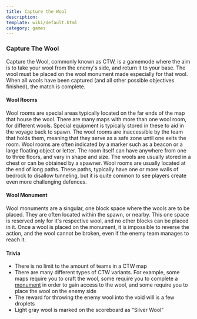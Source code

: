 ```yaml
---
title: Capture the Wool
description: 
template: wiki/default.html
category: games
---
```


### Capture The Wool

Capture the Wool, commonly known as CTW, is a gamemode where the aim is to take your wool from the enemy's side, and return it to your base. The wool must be placed on the wool monument made especially for that wool. When all wools have been captured (and all other possible objectives finished), the match is complete.

#### Wool Rooms

Wool rooms are special areas typically located on the far ends of the map that house the wool. There are many maps with more than one wool room, for different wools. Special equipment is typically stored in these to aid in the voyage back to spawn. The wool rooms are inaccessible by the team that holds them, meaning that they serve as a safe zone until one exits the room. Wool rooms are often indicated by a marker such as a beacon or a large floating object or letter. The room itself can have anywhere from one to three floors, and vary in shape and size. The wools are usually stored in a chest or can be obtained by a spawner. Wool rooms are usually located at the end of long paths. These paths, typically have one or more walls of bedrock to disallow tunneling, but it is quite common to see players create even more challenging defences.

#### Wool Monument

Wool monuments are a singular, one block space where the wools are to be placed. They are often located within the spawn, or nearby. This one space is reserved only for it's respective wool, and no other blocks can be placed in it. Once a wool is placed on the monument, it is impossible to reverse the action, and the wool cannot be broken, even if the enemy team manages to reach it.

#### Trivia

- There is no limit to the amount of teams in a CTW map
- There are many different types of CTW variants. For example, some maps require you to craft the wool, some require you to complete a [monument](gamemodes/dtm) in order to gain access to the wool, and some require you to place the wool on the enemy side
- The reward for throwing the enemy wool into the void will is a few droplets
- Light gray wool is marked on the scoreboard as “Silver Wool”

